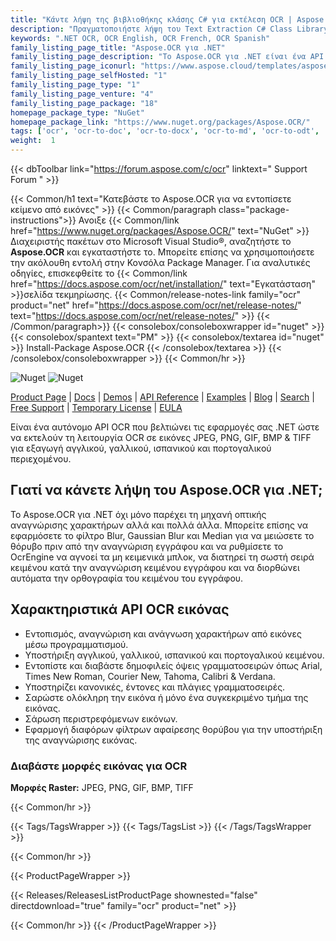 ```yaml
---
title: "Κάντε λήψη της βιβλιοθήκης κλάσης C# για εκτέλεση OCR | Aspose.OCR API"
description: "Πραγματοποιήστε λήψη του Text Extraction C# Class Library DLL για αναγνώριση χαρακτήρων και κειμένου στα Αγγλικά, Γαλλικά, Ισπανικά και Πορτογαλικά από εικόνες ράστερ μέσω του API .NET on-premise."
keywords: ".NET OCR, OCR English, OCR French, OCR Spanish"
family_listing_page_title: "Aspose.OCR για .NET"
family_listing_page_description: "Το Aspose.OCR για .NET είναι ένα API οπτικής αναγνώρισης χαρακτήρων που επιτρέπει στους προγραμματιστές να προσθέτουν λειτουργίες OCR στις εφαρμογές web ASP.NET, τις υπηρεσίες web και τις εφαρμογές των Windows χωρίς να απαιτούν πρόσθετο εργαλείο ή API."
family_listing_page_iconurl: "https://www.aspose.cloud/templates/aspose/App_Themes/V3/images/ocr/272x272/aspose_ocr-for-net-min.png"
family_listing_page_selfHosted: "1"
family_listing_page_type: "1"
family_listing_page_venture: "4"
family_listing_page_package: "18"
homepage_package_type: "NuGet"
homepage_package_link: "https://www.nuget.org/packages/Aspose.OCR/"
tags: ['ocr', 'ocr-to-doc', 'ocr-to-docx', 'ocr-to-md', 'ocr-to-odt', 'ocr-to-pdf', 'ocr-to-text']
weight:  1
---
```


{{< dbToolbar link="https://forum.aspose.com/c/ocr" linktext=" Support Forum " >}}

{{< Common/h1 text="Κατεβάστε το Aspose.OCR για να εντοπίσετε κείμενο από εικόνες"  >}}
{{< Common/paragraph class="package-instructions">}}
Ανοιξε
{{< Common/link href="https://www.nuget.org/packages/Aspose.OCR/" text="NuGet"  >}}Διαχειριστής πακέτων στο Microsoft Visual Studio®, αναζητήστε το <b>Aspose.OCR</b> και εγκαταστήστε το. Μπορείτε επίσης να χρησιμοποιήσετε την ακόλουθη εντολή στην Κονσόλα Package Manager. Για αναλυτικές οδηγίες, επισκεφθείτε το
{{< Common/link href="https://docs.aspose.com/ocr/net/installation/" text="Εγκατάσταση"  >}}σελίδα τεκμηρίωσης.
{{< Common/release-notes-link family="ocr" product="net" href="https://docs.aspose.com/ocr/net/release-notes/" text="https://docs.aspose.com/ocr/net/release-notes/"  >}}
{{< /Common/paragraph>}}
{{< consolebox/consoleboxwrapper id="nuget" >}}
       {{< consolebox/spantext text="PM" >}}
       {{< consolebox/textarea id="nuget" >}} Install-Package Aspose.OCR {{< /consolebox/textarea >}}
{{< /consolebox/consoleboxwrapper >}}
{{< Common/hr >}}

![Nuget](https://img.shields.io/nuget/v/Aspose.OCR) ![Nuget](https://img.shields.io/nuget/dt/Aspose.OCR?label=nuget%20downloads)

[Product Page](https://products.aspose.com/ocr/net/) | [Docs](https://docs.aspose.com/ocr/net/) | [Demos](https://products.aspose.app/ocr/family) | [API Reference](https://reference.aspose.com/ocr/net/) | [Examples](https://github.com/aspose-ocr/Aspose.OCR-for-.NET) | [Blog](https://blog.aspose.com/category/ocr/) | [Search](https://search.aspose.com/) | [Free Support](https://forum.aspose.com/c/ocr) | [Temporary License](https://purchase.aspose.com/temporary-license) | [EULA](https://about.aspose.com/legal/eula/)

Είναι ένα αυτόνομο API OCR που βελτιώνει τις εφαρμογές σας .NET ώστε να εκτελούν τη λειτουργία OCR σε εικόνες JPEG, PNG, GIF, BMP & TIFF για εξαγωγή αγγλικού, γαλλικού, ισπανικού και πορτογαλικού περιεχομένου.

## Γιατί να κάνετε λήψη του Aspose.OCR για .NET;

Το Aspose.OCR για .NET όχι μόνο παρέχει τη μηχανή οπτικής αναγνώρισης χαρακτήρων αλλά και πολλά άλλα. Μπορείτε επίσης να εφαρμόσετε το φίλτρο Blur, Gaussian Blur και Median για να μειώσετε το θόρυβο πριν από την αναγνώριση εγγράφου και να ρυθμίσετε το OcrEngine να αγνοεί τα μη κειμενικά μπλοκ, να διατηρεί τη σωστή σειρά κειμένου κατά την αναγνώριση κειμένου εγγράφου και να διορθώνει αυτόματα την ορθογραφία του κειμένου του εγγράφου.

## Χαρακτηριστικά API OCR εικόνας

- Εντοπισμός, αναγνώριση και ανάγνωση χαρακτήρων από εικόνες μέσω προγραμματισμού.
- Υποστήριξη αγγλικού, γαλλικού, ισπανικού και πορτογαλικού κειμένου.
- Εντοπίστε και διαβάστε δημοφιλείς όψεις γραμματοσειρών όπως Arial, Times New Roman, Courier New, Tahoma, Calibri & Verdana.
- Υποστηρίζει κανονικές, έντονες και πλάγιες γραμματοσειρές.
- Σαρώστε ολόκληρη την εικόνα ή μόνο ένα συγκεκριμένο τμήμα της εικόνας.
- Σάρωση περιστρεφόμενων εικόνων.
- Εφαρμογή διαφόρων φίλτρων αφαίρεσης θορύβου για την υποστήριξη της αναγνώρισης εικόνας.

### Διαβάστε μορφές εικόνας για OCR

**Μορφές Raster:** JPEG, PNG, GIF, BMP, TIFF

{{< Common/hr >}}

{{< Tags/TagsWrapper >}}
 {{< Tags/TagsList >}}
{{< /Tags/TagsWrapper >}}

{{< Common/hr >}}

{{< ProductPageWrapper >}}
<!-- ReleasesListProductPage-->
   {{< Releases/ReleasesListProductPage shownested="false"  directdownload="true" family="ocr" product="net" >}}
<!-- /ReleasesListProductPage-->
{{< Common/hr >}}
{{< /ProductPageWrapper >}}

